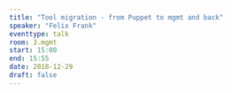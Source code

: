 ```yaml
---
title: "Tool migration - from Puppet to mgmt and back"
speaker: "Felix Frank"
eventtype: talk
room: 3.mgmt
start: 15:00
end: 15:55
date: 2018-12-29
draft: false
---
```

